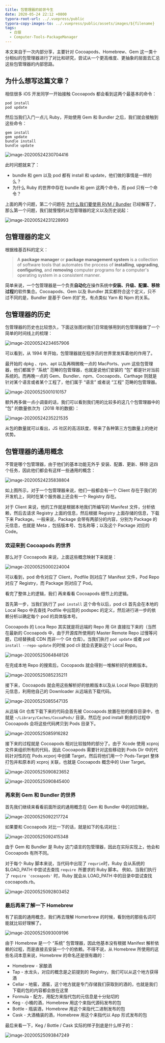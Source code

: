 ```yaml
---
title: 包管理器的前世今生
date: 2020-05-24 22:12 +0800
typora-root-url: ../.vuepress/public
typora-copy-images-to: ../.vuepress/public/assets/images/${filename}
tags: 
  - 白银
  - Computer-Tools-PackageManager
---
```


本文来自于一次内部分享，主要针对 Cocoapods、Homebrew、Gem 这一类十分相似的包管理器进行了对比和研究，尝试从一个更高维度、更抽象的层面去汇总这些包管理器的内部思路。

<!--more-->

## 为什么想写这篇文章？

相信很多 iOS 开发同学一开始接触 Cocoapods 都会看到这两个最基本的命令：

```shell
pod install
pod update
```

然后当我们入门一点儿 Ruby，开始使用 Gem 和 Bundler 之后，我们就会接触到这些命令：

```shell
gem install
gem update
bundle install
bundle update
```

![image-20200524230704416](/assets/images/2020-05-24-lets-talk-about-package-manager/image-20200524230704416.jpg)

此时问题就来了：

- bundle 和 gem 以及 pod 都有 install 和 update，他们做的事情是一样的么？
- 为什么 Ruby 的世界中存在 bundle 和 gem 这两个命令，而 pod 只有一个命令？

上面的两个问题，第二个问题在 [为什么我们要使用 RVM / Bundler](https://forelax.space/why-we-use-rvm-and-bundler/) 已经解答了，那么第一个问题，我们就慢慢的从包管理器的定义以及历史说起：

![image-20200524231228993](/assets/images/2020-05-24-lets-talk-about-package-manager/image-20200524231228993.jpg)

## 包管理器的定义

根据维基百科的定义：

> A **package manager** or **package management system** is a collection of software tools that automates the process of **installing**, **upgrading**, **configuring**, and **removing** computer programs for a computer's operating system in a consistent manner.

简单来说，一个包管理器是一个负责**自动化**在操作系统中**安装、升级、配置、移除过程**的软件集合。Cocoapods、Gem 以及 Bundler 其实都符合这个定义，只不过不同的是，Bundler 是基于 Gem 的扩充，有点类似 Yarn 和 Npm 的关系。

## 包管理器的历史

包管理器的历史也比较悠久，下面这张图对我们日常能够用到的包管理器做了一个简单的时间线上的梳理：

![image-20200524234657906](/assets/images/2020-05-24-lets-talk-about-package-manager/image-20200524234657906.jpg)

可以看到，从 1994 年开始，包管理器就在程序员的世界里发挥着他的作用了。

最开始的 dpkg 、rpn、apt 以及再稍微晚一点的 MacPorts、yum 这些包管理器，他们都属于 “系统” 范畴的包管理器，也就是说他们安装的 “包” 都是针对当前系统的。而再晚一点的 Gem、Bundler、npm、Cocoapods、Carthage 则就是针对某个语言或者某个工程了，他们属于 “语言” 或者说 “工程” 范畴的包管理器。

![image-20200525001010157](/assets/images/2020-05-24-lets-talk-about-package-manager/image-20200525001010157.jpg)

额外再多做一点小调查的话，我们可以看到我们用的比较多的这几个包管理器中的 “包” 的数量依次为（2018 年的数据）：

![image-20200524235221535](/assets/images/2020-05-24-lets-talk-about-package-manager/image-20200524235221535.jpg)

从包的数量就可以看出，JS 社区的高活跃度，带来了各种第三方包数量上的绝对优势。

## 包管理器的通用概念

不管是哪个包管理器，由于他们的基本功能无外乎 安装、配置、更新、移除 这四个任务，因此他们都会有这样一些通用的概念：

![image-20200524235838804](/assets/images/2020-05-24-lets-talk-about-package-manager/image-20200524235838804.jpg)

如上图所示，对于一个包管理器来说，他们一般都会有一个 Client 存在于我们的开发机上，同时在某个服务器上还会有一个 Registry 存在。

对于 Client 来说，他的工作就是根据本地我们所编写的 Manifest 文件，分析依赖，然后去请求 Registry 上面的信息，然后根据 Registry 上面存储的信息，下载下来 Package。一般来说，Package 会带有两部分的内容，分别为 Package 的元信息，也就是 Meta ，包括版本号、包名称等；以及这个 Package 对应的 Code。

### 欢迎来到 Cocoapods 的世界

那么对于 Cocoapods 来说，上面这些概念映射下来就是：

![image-20200525000224004](/assets/images/2020-05-24-lets-talk-about-package-manager/image-20200525000224004.jpg)

可以看到，pod 命令对应了 Client，Podfile 则对应了 Manifest 文件，Pod Repo 对应了 Registry，而 Package 则对应了 Pod。

看完了整体上的逻辑，我们 再来看看 Cocoapods 细节上的逻辑。

首先第一步，当我们执行了 `pod install` 这个命令以后，pod cli 首先会在本地的 Local Repo 中去查找 Podfile 中出现的 podspec 的定义，然后进行进一步的依赖分析以确定每个 pod 的具体版本号。

Cocoapods 的 Loca Repo 其实就是将远端的 Repo 用 Git 直接拉下来的（当然在最新的 Cocoapods 中，由于开源库所使用的 Master Remote Repo 过慢等问题，已经替换成 CDN 而非一个 Git 仓库）。当我们执行 `pod update` 或者 `pod install --repo-update` 的时候 pod cli 就会去更新这个 Local Repo。

![image-20200525064848126](/assets/images/2020-05-24-lets-talk-about-package-manager/image-20200525064848126.jpg)

在完成本地 Repo 的搜索后，Cocopaods 就会得到一堆解析好的依赖版本。

![image-20200525085235211](/assets/images/2020-05-24-lets-talk-about-package-manager/image-20200525085235211.jpg)

接下来，Cocoapods 就会用这些解析好的依赖版本以及从 Local Repo 获取到的元信息，利用他自己的 Downloader 从远端去下载代码。

![image-20200525085547135](/assets/images/2020-05-24-lets-talk-about-package-manager/image-20200525085547135.jpg)

从远端 Git 仓库下载下来的代码会首先被 Cocoapods 放置在他的缓存目录中，也就是 `~/Library/Caches/CocoaPods/` 目录。然后在 pod install 剩余的过程中 Cocoapods 会将这些代码拷贝到 Pods 目录下。

![image-20200525085916282](/assets/images/2020-05-24-lets-talk-about-package-manager/image-20200525085916282.jpg)

接下来的过程就是 Cocoapods 相对比较独特的部分了。由于 Xcode 使用 xcproj 文件来组织所有的代码，因此 Cocoapods 需要针对这些移动到 Pods Dir 中的代码针对性的在 Pods.xcporj 中创建 Target，然后将他们用一个 Pods-Target 整体打包并和原本的 xcproj 关联，也就是 Cocoapods 概念中的 User Target。

![image-20200525090823652](/assets/images/2020-05-24-lets-talk-about-package-manager/image-20200525090823652.jpg)



![image-20200525090845400](/assets/images/2020-05-24-lets-talk-about-package-manager/image-20200525090845400.jpg)

### 再来到 Gem 和 Bundler 的世界

首先我们继续来看看前面所说的通用概念在 Gem 和 Bundler 中的对应映射。

![image-20200525092217724](/assets/images/2020-05-24-lets-talk-about-package-manager/image-20200525092217724.jpg)

如果要和 Cocoapods 对比一下的话，就是如下的名词对比：

![image-20200525092415348](/assets/images/2020-05-24-lets-talk-about-package-manager/image-20200525092415348.jpg)

由于 Gem 和 Bundler 是 Ruby 这门语言的包管理器，因此在实际实现上，他会和 Cocoapods 有所不同。

对于每个 Ruby 脚本来说，当代码中出现了 `requrie`时，Ruby 会从系统的 $LOAD_PATH 中尝试去查找 `require `所要求的 Ruby 脚本。 例如，当我们执行了 `require 'cocoapods'` 时，Ruby 就会从 LOAD_PATH 中的目录中尝试查找 cocoapods.rb。

![image-20200525092803452](/assets/images/2020-05-24-lets-talk-about-package-manager/image-20200525092803452.jpg)

### 最后再来了解一下 Homebrew

有了前面的通用概念，我们再去理解 Homerbrew 的时候，看到他的那些名词可能就比较好理解了。

![image-20200525093009196](/assets/images/2020-05-24-lets-talk-about-package-manager/image-20200525093009196.jpg)

由于 Homebrew 是一个 “系统” 包管理器，因此他基本没有根据 Manifest 解析依赖的过程，而是直接去安装一个个的依赖。不得不说，从 Homebrew 所使用的这些名词本意来说，Homebrew 的命名还是很有趣的：

- Homebrew - 家酿酒
- Tap - 水龙头，对应的概念是之前提到的 Registry，我们可以从这个地方获得酒
- Cellar - 地窖，酒窖，这个地方就是专门存储我们获取到的酒的，也就是我们下载的包的内容都会放在这里
- Formula - 配方，用配方来指代包的元信息是十分贴切的
- Keg - 小桶的酒，Homebrew 用这个来指代源码发布的包
- Bottle - 瓶装酒，Homebrew 用这个来指代二进制发布的包
- Cask - 大酒桶装的酒，Homebrew 用这个来指代以 App 形式发布的包

最后来看一下，Keg / Bottle / Cask 实际的样子到底是什么样子的：

![image-20200525093847249](/assets/images/2020-05-24-lets-talk-about-package-manager/image-20200525093847249.jpg)
